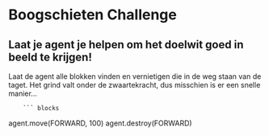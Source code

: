# Boogschieten Challenge

## Laat je agent je helpen om het doelwit goed in beeld te krijgen! 

Laat de agent alle blokken vinden en vernietigen die in de weg staan van de taget. Het grind valt onder de zwaartekracht, dus misschien is er een snelle manier...

        ``` blocks
agent.move(FORWARD, 100)
agent.destroy(FORWARD)



```
